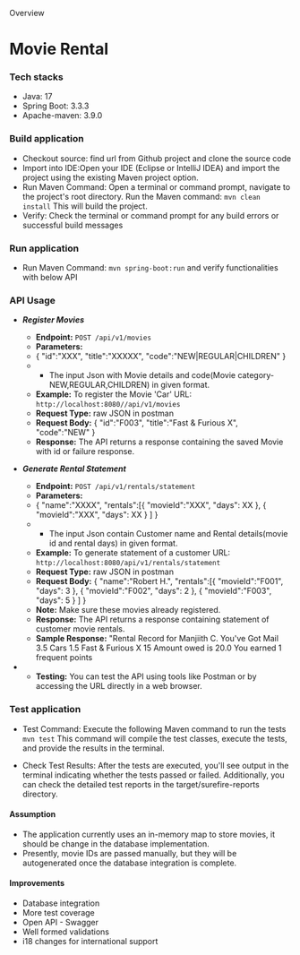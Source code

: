 Overview
# Movie Rental

### Tech stacks

* Java: 17
* Spring Boot: 3.3.3
* Apache-maven: 3.9.0

### Build application

* Checkout source: find url from Github project and clone the source code
* Import into IDE:Open your IDE (Eclipse or IntelliJ IDEA) and import the project using the existing Maven project
  option.
* Run Maven Command: Open a terminal or command prompt, navigate to the project's root directory. Run the Maven command:
  ```mvn clean install```
  This will build the project.
* Verify: Check the terminal or command prompt for any build errors or successful build messages

### Run application

* Run Maven Command: ```mvn spring-boot:run``` and verify functionalities with below API

### API Usage

- ***Register Movies***
    - **Endpoint:** `POST /api/v1/movies`
    - **Parameters:**
    - {
      "id":"XXX",
      "title":"XXXXX",
      "code":"NEW|REGULAR|CHILDREN"
      }
    -
        - The input Json with Movie details and code(Movie category-NEW,REGULAR,CHILDREN) in given format.
    - **Example:** To register the Movie 'Car'
      URL: `http://localhost:8080//api/v1/movies`
    - **Request Type:** raw JSON in postman
    - **Request Body:**  {
      "id":"F003",
      "title":"Fast & Furious X",
      "code":"NEW"
      }
    - **Response:** The API returns a response containing the saved Movie with id or failure response.

- ***Generate Rental Statement***
    - **Endpoint:** `POST /api/v1/rentals/statement`
    - **Parameters:**
    - {
      "name":"XXXX",
      "rentals":[{
      "movieId":"XXX",
      "days": XX
      },
      {
      "movieId":"XXX",
      "days": XX
      }
      ]
      }
    -
        - The input Json contain Customer name and Rental details(movie id and rental days) in given format.
    - **Example:** To generate statement of a customer
      URL: `http://localhost:8080/api/v1/rentals/statement`
    - **Request Type:** raw JSON in postman
    - **Request Body:**  {
      "name":"Robert H.",
      "rentals":[{
      "movieId":"F001",
      "days": 3
      },
      {
      "movieId":"F002",
      "days": 2
      },
      {
      "movieId":"F003",
      "days": 5
      }
      ]
      }
    - **Note:** Make sure these movies already registered.
    - **Response:** The API returns a response containing statement of customer movie rentals.
    - **Sample Response:**
      "Rental Record for Manjiith C.
      You've Got Mail	3.5
      Cars	1.5
      Fast & Furious X	15
      Amount owed is 20.0
      You earned 1 frequent points
-
    - **Testing:** You can test the API using tools like Postman or by accessing the URL directly in a web browser.

### Test application

* Test Command: Execute the following Maven command to run the tests
  ```mvn test```
  This command will compile the test classes, execute the tests, and provide the results in the terminal.

* Check Test Results:
  After the tests are executed, you'll see output in the terminal indicating whether the tests passed or failed.
  Additionally, you can check the detailed test reports in the target/surefire-reports directory.

#### Assumption
* The application currently uses an in-memory map to store movies, it should be change in the database implementation. 
* Presently, movie IDs are passed manually, but they will be autogenerated once the database integration is complete.

#### Improvements 
* Database integration
* More test coverage
* Open API - Swagger
* Well formed validations
* i18 changes for international support
